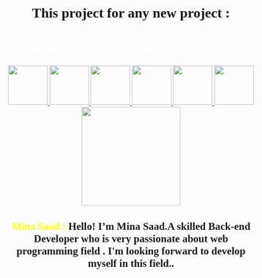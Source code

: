 <style>
	*{
		font-family: time;
	}
</style>

<h1 style='text-align: center;'> This project for any new project : </h1>

<h1 style='color: white;'> To communicate with me : </h1>


<div style='text-align: center; display:block; margin-left: auto; margin-right: auto;'>
	<a href='https://www.facebook.com/Coveted.Death'>
	<img  src='https://www.pngall.com/wp-content/uploads/2016/07/Facebook-Download-PNG.png'  style="width:80px">
	</a>

<a href='https://instagram.com/mina__sa3d?igshid=ZDdkNTZiNTM='>
	<img src='https://i0.wp.com/eltallerdehector.com/wp-content/uploads/2022/06/6a198-instagram-logo-png.png?fit=512%2C512&ssl=1' style="width:80px">
</a>


<a href='https://twitter.com/Minasaa07757240'>
<img src='https://i.ibb.co/KxFmp0D/Modern-paint-splash-Twitter-logo-PNG-removebg-preview.png' style="width:80px">
</a>


<a href='https://www.linkedin.com/in/mina-sa%C8%9Dd-81850920a/'>
<img src='http://cdn.onlinewebfonts.com/svg/img_5362.png' style="width:80px">
</a>


<a href='https://github.com/Mina-Saad-2022'>
<img src='https://i.ibb.co/vVk9Jxb/Modern-paint-splash-Linkedin-logo-PNG-removebg-preview.png' style="width:80px">
</a>

<a href='https://mina-saad-2021.netlify.app/'>
<img src='https://i.ibb.co/fdRpMjC/png-transparent-curriculum-vitae-resume-job-hunting-experience-career-guidance-template-text-resume.png" alt="png' style="width:80px">
</a>

</div>	






<div>

<img src='https://i.ibb.co/frBTkqK/oooo-plus-105.png' style='width: 200px; text-align: center; display:block; margin-left: auto; margin-right: auto;'>


<h2 style='text-align: center;'>
	<span style='color: yellow;'>
		Mina Saad :
	</span>
 Hello! I’m Mina Saad.A skilled Back-end Developer who is very passionate about web programming field . I'm looking forward to develop myself in this field..
</h2>
</div>


